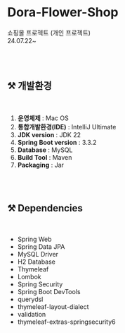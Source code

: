 # Dora-Flower-Shop
쇼핑몰 프로젝트 (개인 프로젝트)<br>
24.07.22~


<br><br>

## ⚒️ 개발환경

<br>

1. **운영체제** : Mac OS
2. **통합개발환경(IDE)** : IntelliJ Ultimate
3. **JDK version** : JDK 22
4. **Spring Boot version** : 3.3.2
5. **Database** : MySQL
6. **Build Tool** : Maven
7. **Packaging** : Jar

<br><br>

## ⚒️ Dependencies

<br>

- Spring Web
- Spring Data JPA
- MySQL Driver
- H2 Database
- Thymeleaf
- Lombok
- Spring Security
- Spring Boot DevTools
- querydsl
- thymeleaf-layout-dialect
- validation
- thymeleaf-extras-springsecurity6
